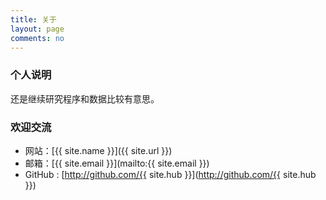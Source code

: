 ```yaml
---
title: 关于
layout: page
comments: no
---
```


### 个人说明
还是继续研究程序和数据比较有意思。


### 欢迎交流

* 网站：[{{ site.name }}]({{ site.url }})
* 邮箱：[{{ site.email }}](mailto:{{ site.email }})
* GitHub : [http://github.com/{{ site.hub }}](http://github.com/{{ site.hub }})

